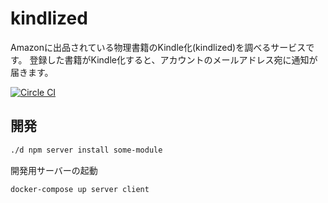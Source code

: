 # kindlized
Amazonに出品されている物理書籍のKindle化(kindlized)を調べるサービスです。
登録した書籍がKindle化すると、アカウントのメールアドレス宛に通知が届きます。

[![Circle CI](https://circleci.com/gh/kogai/kindlized.svg?style=svg)](https://circleci.com/gh/kogai/kindlized)

## 開発

```bash
./d npm server install some-module
```

開発用サーバーの起動

```sh
docker-compose up server client
```
